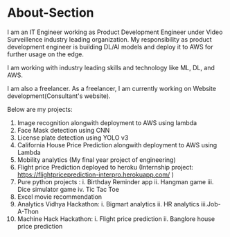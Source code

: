 # About-Section

I am an IT Engineer working as Product Development Engineer under Video Surveillence industry leading organization.
My responsibility as product development engineer is building DL/AI models and deploy it to AWS for further usage on the edge.

I am working with industry leading skills and technology like ML, DL, and AWS.

I am also a freelancer.
As a freelancer, I am currently working on Website development(Consultant's website).

Below are my projects:

1) Image recognition alongwith deployment to AWS using lambda
2) Face Mask detection using CNN
3) License plate detection using YOLO v3
4) California House Price Prediction alongwith deployment to AWS using Lambda
5) Mobility analytics (My final year project of engineering)
6) Flight price Prediction deployed to heroku (Internship project: https://flightpriceprediction-interpro.herokuapp.com/ )
7) Pure python projects : i.   Birthday Reminder app
                          ii.  Hangman game
                          iii. Dice simulator game
                          iv.  Tic Tac Toe
8) Excel movie recommendation 
9) Analytics Vidhya Hackathon: i. Bigmart analytics
                                ii. HR analytics
                                iii.Job-A-Thon
10) Machine Hack Hackathon: i. Flight price prediction
                            ii. Banglore house price prediction    
